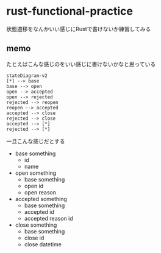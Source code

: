 # rust-functional-practice

状態遷移をなんかいい感じにRustで書けないか練習してみる

## memo

たとえばこんな感じのをいい感じに書けないかなと思っている

```mermaid
stateDiagram-v2
[*] --> base
base --> open
open --> accepted
open --> rejected
rejected --> reopen
reopen --> accepted
accepted --> close
rejected --> close
accepted --> [*]
rejected --> [*]
```

一旦こんな感じだとする

- base something
  - id
  - name
- open something
  - base something
  - open id
  - open reason
- accepted something
  - base something
  - accepted id
  - accepted reason id
- close something
  - base something
  - close id
  - close datetime


